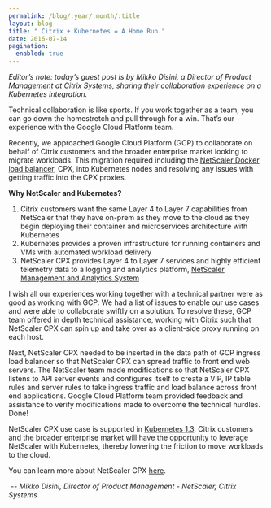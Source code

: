```yaml
---
permalink: /blog/:year/:month/:title
layout: blog
title: " Citrix + Kubernetes = A Home Run "
date: 2016-07-14
pagination:
  enabled: true
---
```

_Editor’s note: today’s guest post is by Mikko Disini, a Director of Product Management at Citrix Systems, sharing their collaboration experience on a Kubernetes integration.&nbsp;_  

Technical collaboration is like sports. If you work together as a team, you can go down the homestretch and pull through for a win. That’s our experience with the Google Cloud Platform team.  

Recently, we approached Google Cloud Platform (GCP) to collaborate on behalf of Citrix customers and the broader enterprise market looking to migrate workloads.&nbsp;This migration required including the [NetScaler Docker load balancer](https://www.citrix.com/blogs/2016/06/20/the-best-docker-load-balancer-at-dockercon-in-seattle-this-week/), CPX, into Kubernetes nodes and resolving any issues with getting traffic into the CPX proxies. &nbsp;  

**Why NetScaler and Kubernetes?**  


1. Citrix customers want the same Layer 4 to Layer 7 capabilities from NetScaler that they have on-prem as they move to the cloud as they begin deploying their container and microservices architecture with Kubernetes&nbsp;
2. Kubernetes provides a proven infrastructure for running containers and VMs with automated workload delivery
3. NetScaler CPX provides Layer 4 to Layer 7 services and highly efficient telemetry data to a logging and analytics platform, [NetScaler Management and Analytics System](https://www.citrix.com/blogs/2016/05/24/introducing-the-next-generation-netscaler-management-and-analytics-system/)

I wish all our experiences working together with a technical partner were as good as working with GCP. We had a list of issues to enable our use cases and were able to collaborate swiftly on a solution. To resolve these, GCP team offered in depth technical assistance, working with Citrix such that NetScaler CPX can spin up and take over as a client-side proxy running on each host.&nbsp;  

Next, NetScaler CPX needed to be inserted in the data path of GCP ingress load balancer so that NetScaler CPX can spread traffic to front end web servers. The NetScaler team made modifications so that NetScaler CPX listens to API server events and configures itself to create a VIP, IP table rules and server rules to take ingress traffic and load balance across front end applications. Google Cloud Platform team provided feedback and assistance to verify modifications made to overcome the technical hurdles. Done!  

NetScaler CPX use case is supported in [Kubernetes 1.3](http://blog.kubernetes.io/2016/07/kubernetes-1.3-bridging-cloud-native-and-enterprise-workloads.html). Citrix customers and the broader enterprise market will have the opportunity to leverage NetScaler with Kubernetes, thereby lowering the friction to move workloads to the cloud.&nbsp;  

You can learn more about&nbsp;NetScaler CPX [here](https://www.citrix.com/networking/microservices.html).  


_&nbsp;-- Mikko Disini, Director of Product Management - NetScaler, Citrix Systems_
